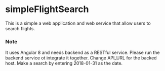 # simpleFlightSearch
This is a simple a web application and web service that allow users to search flights.

### Note

It uses Angular 8 and needs backend as a RESTful service. 
Please run the backend service ot integrate it together.
Change API_URL for the backed host.
Make a search by entering 2018-01-31 as the date.


